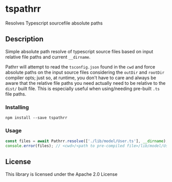 # tspathrr

Resolves Typescript sourcefile absolute paths

## Description

Simple absolute path resolve of typescript source files based on input relative file paths and current `__dirname`.  

Pathrr will attempt to read the `tsconfig.json` found in the `cwd` and force absolute paths on the input source files considering the `outDir` and `rootDir` compiler opts; just so, at runtime, you don't have to care and always be aware that the relative file paths you need actually need to be relative to the `dist/` built file.
This is especially useful when using/needing pre-built `.ts` file paths.

### Installing

```
npm install --save tspathrr
```

### Usage

```typescript
const files = await Pathrr.resolve(['./lib/model/User.ts'], __dirname);
console.error(files); // <cwd>/<path to pre-compiled file>/lib/model/User.ts
```

## License
This library is licensed under the Apache 2.0 License
